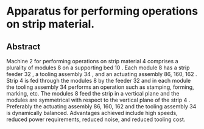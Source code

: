 # Apparatus for performing operations on strip material.

## Abstract
Machine 2 for performing operations on strip material 4 comprises a plurality of modules 8 on a supporting bed 10 . Each module 8 has a strip feeder 32 , a tooling assembly 34 , and an actuating assembly 86, 160, 162 . Strip 4 is fed through the modules 8 by the feeder 32 and in each module the tooling assembly 34 performs an operation such as stamping, forming, marking, etc. The modules 8 feed the strip in a vertical plane and the modules are symmetrical with respect to the vertical plane of the strip 4 . Preferably the actuating assembly 86, 160, 162 and the tooling assembly 34 is dynamically balanced. Advantages achieved include high speeds, reduced power requirements, reduced noise, and reduced tooling cost.